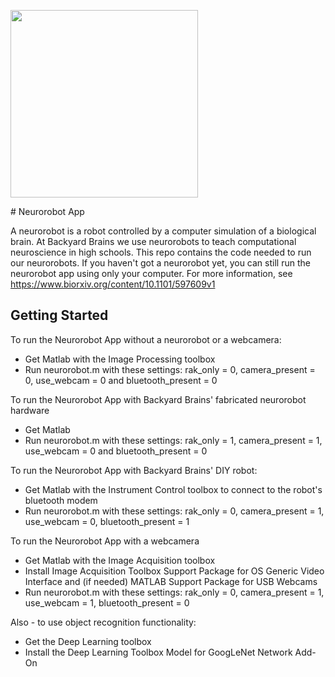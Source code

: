 <p align="left"><img src="https://github.com/BackyardBrains/NeuroRobot/blob/master/Gallery/neurorobot_drawing.jpg" width=300></p>
# Neurorobot App

A neurorobot is a robot controlled by a computer simulation of a biological brain. At Backyard Brains we use neurorobots to teach computational neuroscience in high schools. This repo contains the code needed to run our neurorobots. If you haven't got a neurorobot yet, you can still run the neurorobot app using only your computer. For more information, see https://www.biorxiv.org/content/10.1101/597609v1

## Getting Started

To run the Neurorobot App without a neurorobot or a webcamera:
<ul>
<li>Get Matlab with the Image Processing toolbox
<li>Run neurorobot.m with these settings: rak_only = 0, camera_present = 0, use_webcam = 0 and bluetooth_present = 0
</ul>

To run the Neurorobot App with Backyard Brains' fabricated neurorobot hardware
<ul>
<li>Get Matlab
<li>Run neurorobot.m with these settings: rak_only = 1, camera_present = 1, use_webcam = 0 and bluetooth_present = 0
</ul>

To run the Neurorobot App with Backyard Brains' DIY robot:
<ul>
<li>Get Matlab with the Instrument Control toolbox to connect to the robot's bluetooth modem
<li>Run neurorobot.m with these settings: rak_only = 0, camera_present = 1, use_webcam = 0, bluetooth_present = 1
</ul>

To run the Neurorobot App with a webcamera
<ul>
<li>Get Matlab with the Image Acquisition toolbox
<li>Install Image Acquisition Toolbox Support Package for OS Generic Video Interface and (if needed) MATLAB Support Package for USB Webcams
<li>Run neurorobot.m with these settings: rak_only = 0, camera_present = 1, use_webcam = 1, bluetooth_present = 0
</ul>

Also - to use object recognition functionality:
<ul>
<li>Get the Deep Learning toolbox
<li>Install the Deep Learning Toolbox Model for GoogLeNet Network Add-On
</ul>
